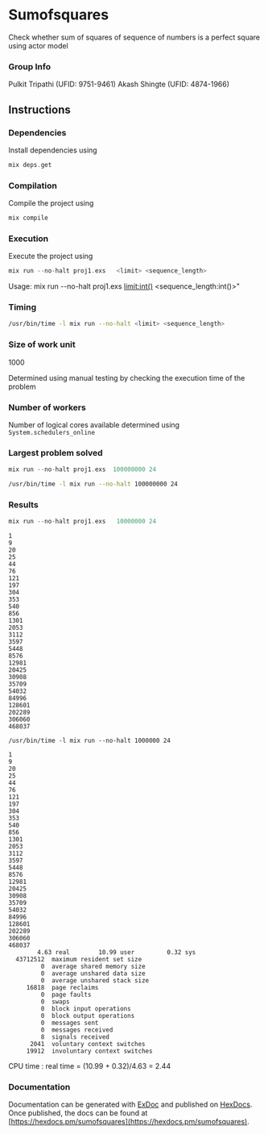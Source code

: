 # Sumofsquares

Check whether sum of squares of sequence of numbers is a perfect square using actor
model

### Group Info
Pulkit Tripathi (UFID: 9751-9461)
Akash Shingte (UFID: 4874-1966)


## Instructions

### Dependencies

Install dependencies using
```elixir
mix deps.get
```
### Compilation 

Compile the project using
```elixir
mix compile
```
### Execution

Execute the project using
```elixir
mix run --no-halt proj1.exs   <limit> <sequence_length>
```
Usage: mix run --no-halt proj1.exs  <limit:int()> <sequence_length:int()>"

### Timing 

```bash
/usr/bin/time -l mix run --no-halt <limit> <sequence_length>
```

### Size of work unit
1000

Determined using manual testing by checking the execution time of the problem

### Number of workers
Number of logical cores available determined using `System.schedulers_online`


### Largest problem solved
```elixir
mix run --no-halt proj1.exs  100000000 24
```

```bash
/usr/bin/time -l mix run --no-halt 100000000 24
```

### Results

```elixir
mix run --no-halt proj1.exs   10000000 24
```
```
1
9
20
25
44
76
121
197
304
353
540
856
1301
2053
3112
3597
5448
8576
12981
20425
30908
35709
54032
84996
128601
202289
306060
468037
```

```
/usr/bin/time -l mix run --no-halt 1000000 24
```

```
1
9
20
25
44
76
121
197
304
353
540
856
1301
2053
3112
3597
5448
8576
12981
20425
30908
35709
54032
84996
128601
202289
306060
468037
        4.63 real        10.99 user         0.32 sys
  43712512  maximum resident set size
         0  average shared memory size
         0  average unshared data size
         0  average unshared stack size
     16818  page reclaims
         0  page faults
         0  swaps
         0  block input operations
         0  block output operations
         0  messages sent
         0  messages received
         8  signals received
      2041  voluntary context switches
     19912  involuntary context switches
```
CPU time : real time = (10.99 + 0.32)/4.63 = 2.44
### Documentation

Documentation can be generated with [ExDoc](https://github.com/elixir-lang/ex_doc)
and published on [HexDocs](https://hexdocs.pm). Once published, the docs can
be found at [https://hexdocs.pm/sumofsquares](https://hexdocs.pm/sumofsquares).

